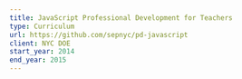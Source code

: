 ```yaml
---
title: JavaScript Professional Development for Teachers
type: Curriculum
url: https://github.com/sepnyc/pd-javascript
client: NYC DOE
start_year: 2014
end_year: 2015
---
```

